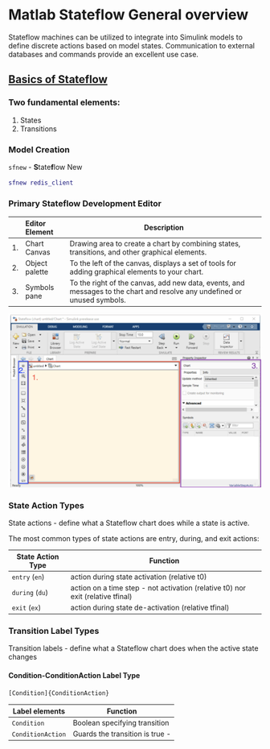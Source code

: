 # Matlab Stateflow General overview

Stateflow machines can be utilized to integrate into Simulink models to define discrete actions based on model states. Communication to external databases and commands provide an excellent use case.

## [Basics of Stateflow](https://www.mathworks.com/help/stateflow/gs/stateflow-charts.html)

### Two fundamental elements:

1. States
2. Transitions

### Model Creation

`sfnew` - <b>S</b>tate<b>f</b>low New

```Matlab
sfnew redis_client
```

### Primary Stateflow Development Editor

|    |Editor Element  | Description      |
|:--:|:---------------|----------------------------|
| 1. | Chart Canvas   | Drawing area to create a chart by combining states, transitions, and other graphical elements.                           |
| 2. | Object palette | To the left of the canvas, displays a set of tools for adding graphical elements to your chart.                          |
| 3. | Symbols pane   | To the right of the canvas, add new data, events, and messages to the chart and resolve any undefined or unused symbols. |

![Stateflow IDE](img/Stateflow-IDE.png)

### State Action Types

State actions - define what a Stateflow chart does while a state is active.

The most common types of state actions are entry, during, and exit actions:

| State Action Type |  Function |
|-------------------|-----------|
| `entry`  (`en`)   |  action during state activation (relative t0) |
| `during` (`du`)   |  action on a time step - not activation (relative t0) nor exit (relative tfinal) |
| `exit`   (`ex`)   | action during state de-activation (relative tfinal)|

### Transition Label Types

Transition labels - define what a Stateflow chart does when the active state changes

#### Condition-ConditionAction Label Type

```zsh
[Condition]{ConditionAction}
```
| Label elements   | Function |
|------------------|----------|
|`Condition`       | Boolean specifying transition |
|`ConditionAction` | Guards the transition is true - 